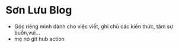 # Sơn Lưu Blog
- Góc riêng mình dành cho việc viết, ghi chú các kiến thức, tâm sự buồn,vui...
- mẹ nó git hub action
